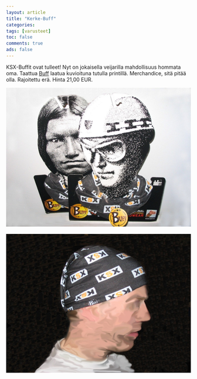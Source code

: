 ```yaml
---
layout: article 
title: "Kerke-Buff" 
categories: 
tags: [varusteet]
toc: false 
comments: true 
ads: false 
---
```


KSX-Buffit ovat tulleet! Nyt on jokaisella veijarilla mahdollisuus
hommata oma. Taattua [Buff](http://www.buff.es/) laatua kuvioituna
tutulla printillä. Merchandice, sitä pitää olla. Rajoitettu erä. Hinta
21,00 EUR.

![](/images/kerke-buff/uutisetbuff_06b.jpg) ![](/images/kerke-buff/uutisetbuff_08b.jpg)

